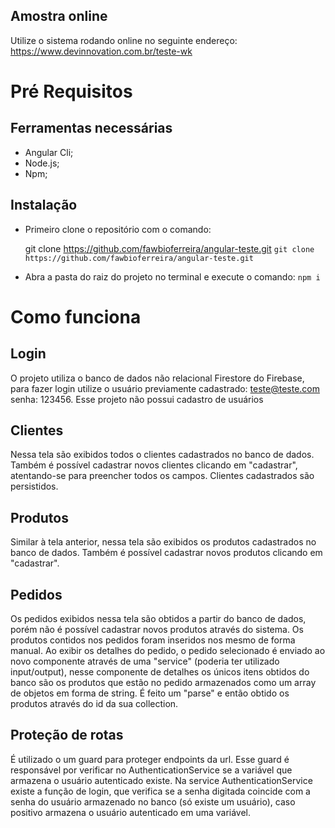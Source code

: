 ## Amostra online
Utilize o sistema rodando online no seguinte endereço: https://www.devinnovation.com.br/teste-wk
# Pré Requisitos
##  Ferramentas necessárias
 - Angular Cli;
 - Node.js;
 - Npm;

## Instalação
- Primeiro clone o repositório com o comando:

    git clone https://github.com/fawbioferreira/angular-teste.git
    `git clone https://github.com/fawbioferreira/angular-teste.git`

- Abra a pasta do raiz do projeto no terminal e execute o comando:
`npm i`

# Como funciona
## Login
O projeto utiliza o banco de dados não relacional Firestore do Firebase, para fazer login utilize o usuário previamente cadastrado: teste@teste.com  senha: 123456.
Esse projeto não possui cadastro de usuários
## Clientes
Nessa tela são exibidos todos o clientes cadastrados no banco de dados. Também é possível cadastrar novos clientes clicando em "cadastrar", atentando-se para preencher todos os campos. Clientes cadastrados são persistidos.
## Produtos
Similar à tela anterior, nessa tela são exibidos os produtos cadastrados no banco de dados. Também é possível cadastrar novos produtos clicando em "cadastrar".
## Pedidos
Os pedidos exibidos nessa tela são obtidos a partir do banco de dados, porém não é possível cadastrar novos produtos através do sistema. Os produtos contidos nos pedidos foram inseridos nos mesmo de forma manual.
Ao exibir os detalhes do pedido, o pedido selecionado é enviado ao novo componente através de uma "service" (poderia ter utilizado input/output), nesse componente de detalhes os únicos itens obtidos do banco são os produtos que estão no pedido armazenados como um array de objetos em forma de string. É feito um "parse" e então obtido os produtos através do  id da sua collection.
## Proteção de rotas
É utilizado o um guard para proteger endpoints da url. Esse guard é responsável por verificar no AuthenticationService se a variável que armazena o usuário autenticado existe. Na service AuthenticationService existe a função de login, que verifica se a senha digitada coincide com a senha do usuário armazenado no banco (só existe um usuário), caso positivo armazena o usuário autenticado em uma variável.
 
